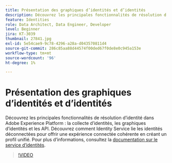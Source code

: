 ```yaml
---
title: Présentation des graphiques d’identités et d’identités
description: Découvrez les principales fonctionnalités de résolution d’identité dans Adobe Experience Platform&mdash;collection d’identités, graphiques d’identités et API. Découvrez comment Identity Service lie les identités déconnectées pour offrir une expérience connectée cohérente en créant un profil unifié.
feature: Identities
role: Data Architect, Data Engineer, Developer
level: Beginner
jira: KT-3039
thumbnail: 27841.jpg
exl-id: 5e54cae9-9c78-4296-a28a-d043570811d4
source-git-commit: 286c85aa88d44574f00ded67f0de8e0c945a153e
workflow-type: tm+mt
source-wordcount: '96'
ht-degree: 1%

---
```


# Présentation des graphiques d’identités et d’identités

Découvrez les principales fonctionnalités de résolution d’identité dans Adobe Experience Platform : la collecte d’identités, les graphiques d’identités et les API. Découvrez comment Identity Service lie les identités déconnectées pour offrir une expérience connectée cohérente en créant un profil unifié. Pour plus d’informations, consultez la [documentation sur le service d’identités](https://experienceleague.adobe.com/docs/experience-platform/identity/home.html?lang=fr).

>[!VIDEO](https://video.tv.adobe.com/v/27841?learn=on&enablevpops)

